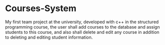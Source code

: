 # Courses-System
 My first team project at the university, developed with c++ in the structured programming course, the user shall add courses to the database and assign students to this course, and also shall delete and edit any course in addition to deleting and editing student information.
